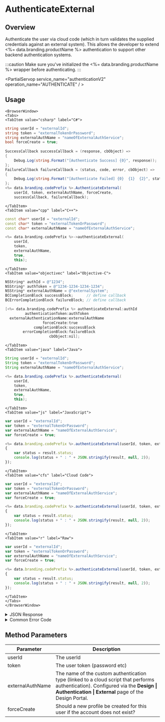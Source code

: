 # AuthenticateExternal
## Overview
Authenticate the user via cloud code (which in turn validates the supplied credentials against an external system).
This allows the developer to extend <%= data.branding.productName %> authentication to support other backend authentication systems.



:::caution
Make sure you've initialized the <%= data.branding.productName %> wrapper before authenticating.
:::

<PartialServop service_name="authenticationV2" operation_name="AUTHENTICATE" / >

## Usage

```mdx-code-block
<BrowserWindow>
<Tabs>
<TabItem value="csharp" label="C#">
```

```csharp
string userId = "externalId";
string token = "externalTokenOrPassword";
string externalAuthName = "nameOfExternalAuthService";
bool forceCreate = true;
    
SuccessCallback successCallback = (response, cbObject) =>
{
    Debug.Log(string.Format("[Authenticate Success] {0}", response));
};
FailureCallback failureCallback = (status, code, error, cbObject) =>
{
    Debug.Log(string.Format("[Authenticate Failed] {0}  {1}  {2}", status, code, error));
};
<%= data.branding.codePrefix %>.AuthenticateExternal(
    userId, token, externalAuthName, forceCreate,
    successCallback, failureCallback);
```

```mdx-code-block
</TabItem>
<TabItem value="cpp" label="C++">
```

```cpp
const char* userId = "externalId";
const char* token = "externalTokenOrPassword";
const char* externalAuthName = "nameOfExternalAuthService";

<%= data.branding.codePrefix %>->authenticateExternal(
    userId,
    token,
    externalAuthName,
    true,
    this);
```

```mdx-code-block
</TabItem>
<TabItem value="objectivec" label="Objective-C">
```

```objectivec
NSString* authId = @"1234";
NSString* authToken = @"1234-1234-1234-1234";
NSString* externalAuthName = @"externalSystem";
BCCompletionBlock successBlock;      // define callback
BCErrorCompletionBlock failureBlock; // define callback

[<%= data.branding.codePrefix %> authenticateExternal:authId
         authenticationToken:authToken
  externalAuthenticationName:externalAuthName
                 forceCreate:true
             completionBlock:successBlock
        errorCompletionBlock:failureBlock
                    cbObject:nil];
```

```mdx-code-block
</TabItem>
<TabItem value="java" label="Java">
```

```java
String userId = "externalId";
String token = "externalTokenOrPassword";
String externalAuthName = "nameOfExternalAuthService";

<%= data.branding.codePrefix %>.authenticateExternal(
    userId,
    token,
    externalAuthName,
    true,
    this);
```

```mdx-code-block
</TabItem>
<TabItem value="js" label="JavaScript">
```

```javascript
var userId = "externalId";
var token = "externalTokenOrPassword";
var externalAuthName = "nameOfExternalAuthService";
var forceCreate = true;

<%= data.branding.codePrefix %>.authenticateExternal(userId, token, externalAuthName, forceCreate, result =>
{
	var status = result.status;
	console.log(status + " : " + JSON.stringify(result, null, 2));
});
```

```mdx-code-block
</TabItem>
<TabItem value="cfs" label="Cloud Code">
```

```javascript
var userId = "externalId";
var token = "externalTokenOrPassword";
var externalAuthName = "nameOfExternalAuthService";
var forceCreate = true;

<%= data.branding.codePrefix %>.authenticateExternal(userId, token, externalAuthName, forceCreate, result =>
{
	var status = result.status;
	console.log(status + " : " + JSON.stringify(result, null, 2));
});
```

```mdx-code-block
</TabItem>
<TabItem value="r" label="Raw">
```

```javascript
var userId = "externalId";
var token = "externalTokenOrPassword";
var externalAuthName = "nameOfExternalAuthService";
var forceCreate = true;

<%= data.branding.codePrefix %>.authenticateExternal(userId, token, externalAuthName, forceCreate, result =>
{
	var status = result.status;
	console.log(status + " : " + JSON.stringify(result, null, 2));
});
```

```mdx-code-block
</TabItem>
</Tabs>
</BrowserWindow>
```

<details>
<summary>JSON Response</summary>

```json
{
    "status": 200,
    "data": {
        "vcPurchased": 0,
        "xpCapped": false,
        "experiencePoints": 230,
        "sent_events": [
        ],
        "playerSessionExpiry": 1200,
        "playerName": "Jimmy",
        "vcClaimed": 0,
        "parentProfileId": null,
        "rewards": {
            "rewardDetails": {},
            "rewards": {},
            "currency": {}
        },
        "loginCount": 23,
        "server_time": 1445545791711,
        "experienceLevel": 0,
        "entities": [
        ],
        "incoming_events": [
        ],
        "currency": {
            "gold": {
                "purchased": 0,
                "balance": 0,
                "consumed": 0,
                "awarded": 0
            }
        },
        "statistics": {
            "deaths": 0,
            "kills": 0
        },
        "abTestingId": 78,
        "id": "47037fc9-ca7b-4f61-a71f-e5a37b0e8a03",
        "sessionId": "bg6qf38p2btl0o825s99385nd1",
        "profileId": "47037fc9-ca7b-4f61-a71f-e5a37b0e8a03",
        "newUser": "false"
    }
}
```
</details>

<details>
<summary>Common Error Code</summary>

### Status Codes
Code | Name | Description
---- | ---- | -----------
40206 | MISSING_IDENTITY_ERROR | The identity does not exist on the server and `forceCreate` was `false` [and a `profileId` was provided - otherwise 40208 would have been returned]. Will also occur when `forceCreate` is `true` and a saved [but un-associated] `profileId` is provided. The error handler should reset the stored profile id (if there is one) and re-authenticate, setting `forceCreate` to `true` to create a new account. **A common cause of this error is deleting the user's account via the Design Portal.**
40207 | SWITCHING_PROFILES | Indicates that the identity credentials are valid, and the saved `profileId` is valid, but the identity is not associated with the provided `profileId`. This may indicate that the user wants to switch accounts in the app. Often an app will pop-up a dialog confirming that the user wants to switch accounts, and then reset the stored `profileId` and call authenticate again.
40208 | MISSING_PROFILE_ERROR | Returned when the identity cannot be located, no `profileId` is provided, and `forceCreate` is false. The normal response is to call Authenticate again with `forceCreate` set to `true`.
40217 | UNKNOWN_AUTH_ERROR | An unknown error has occurred during authentication.
40307 | TOKEN_DOES_NOT_MATCH_USER | The user credentials don't match (according to the 3rd party system). May also indicate an issue with the external authentication script.

</details>


## Method Parameters
Parameter | Description
--------- | -----------
userId | The userId
token | The user token (password etc)
externalAuthName | The name of the custom authentication type (linked to a cloud script that performs authentication). Configured via the **Design &#124; Authentication &#124; External** page of the Design Portal.
forceCreate | Should a new profile be created for this user if the account does not exist?


